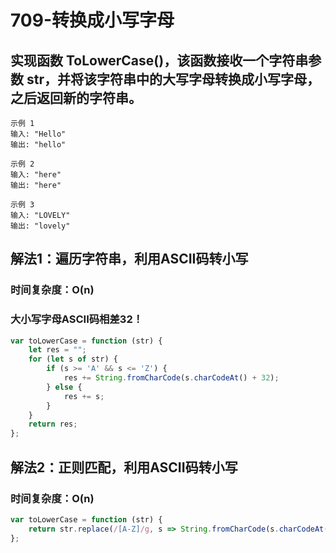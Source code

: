 # 709-转换成小写字母

## 实现函数 ToLowerCase()，该函数接收一个字符串参数 str，并将该字符串中的大写字母转换成小写字母，之后返回新的字符串。

```
示例 1
输入: "Hello"
输出: "hello"

示例 2
输入: "here"
输出: "here"

示例 3
输入: "LOVELY"
输出: "lovely"
```



## 解法1：遍历字符串，利用ASCII码转小写

### 时间复杂度：O(n)

### 大小写字母ASCII码相差32！

```js
var toLowerCase = function (str) {
    let res = "";
    for (let s of str) {
        if (s >= 'A' && s <= 'Z') {
            res += String.fromCharCode(s.charCodeAt() + 32);
        } else {
            res += s;
        }
    }
    return res;
};
```



## 解法2：正则匹配，利用ASCII码转小写

### 时间复杂度：O(n)

```js
var toLowerCase = function (str) {
    return str.replace(/[A-Z]/g, s => String.fromCharCode(s.charCodeAt() + 32));
};
```


